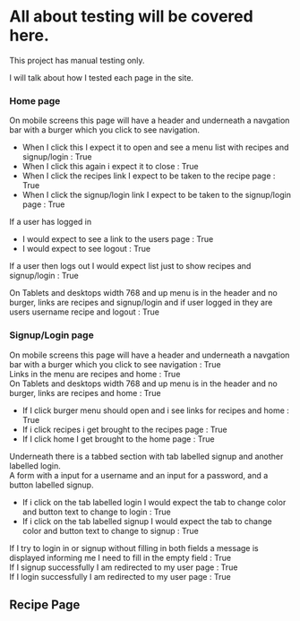# All about testing will be covered here.  

This project has manual testing only.  

I will talk about how I tested each page in the site.

### Home page

On mobile screens this page will have a header and underneath a navgation bar with a burger which you click to see navigation.  

- When I click this I expect it to open and see a menu list with recipes and signup/login : True
- When I click this again i expect it to close : True  
- When I click the recipes link I expect to be taken to the recipe page : True
- When I click the signup/login link I expect to be taken to the signup/login page : True

If a user has logged in  

- I would expect to see a link to the users page : True
- I would expect to see logout : True

If a user then logs out I would expect list just to show recipes and signup/login : True  

On Tablets and desktops width 768 and up menu is in the header and no burger, links are recipes and signup/login and if user logged in they
are users username recipe and logout : True  

### Signup/Login page

On mobile screens this page will have a header and underneath a navgation bar with a burger which you click to see navigation : True  
Links in the menu are recipes and home : True  
On Tablets and desktops width 768 and up menu is in the header and no burger, links are recipes and home : True  

- If I click burger menu should open and i see links for recipes and home : True
- If i click recipes i get brought to the recipes page : True  
- If I click home I get brought to the home page : True  

Underneath there is a tabbed section with tab labelled signup and another labelled login.  
A form with a input for a username and an input for a password, and a button labelled signup.  

- If i click on the tab labelled login I would expect the tab to change color and button text to change to login : True
- If i click on the tab labelled signup I would expect the tab to change color and button text to change to signup : True

If I try to login in or signup without filling in both fields a message is displayed informing me I need to fill in the empty field : True  
If I signup successfully I am redirected to my user page : True  
If I login successfully I am redirected to my user page : True  


## Recipe Page




